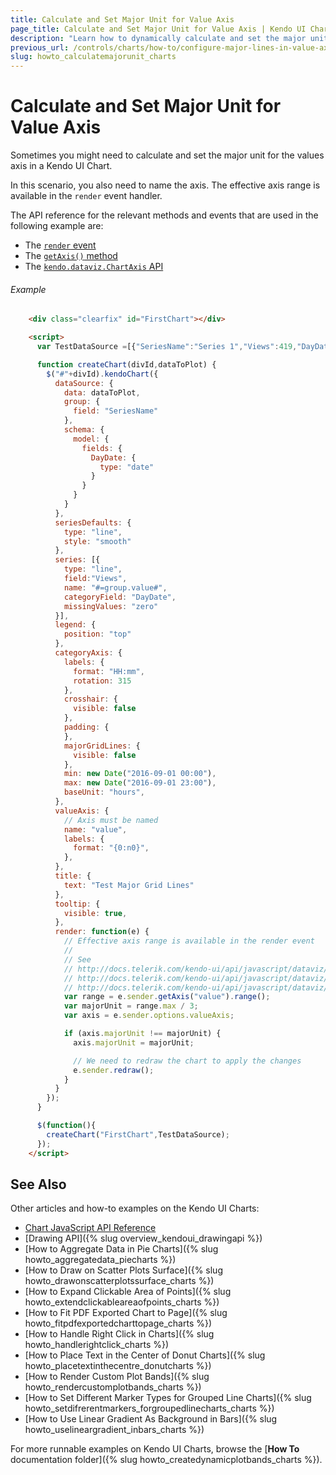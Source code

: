 ```yaml
---
title: Calculate and Set Major Unit for Value Axis
page_title: Calculate and Set Major Unit for Value Axis | Kendo UI Charts
description: "Learn how to dynamically calculate and set the major unit for the value axis in a Kendo UI Chart."
previous_url: /controls/charts/how-to/configure-major-lines-in-value-axis
slug: howto_calculatemajorunit_charts
---
```


# Calculate and Set Major Unit for Value Axis

Sometimes you might need to calculate and set the major unit for the values axis in a Kendo UI Chart.

In this scenario, you also need to name the axis. The effective axis range is available in the `render` event handler.

The API reference for the relevant methods and events that are used in the following example are:
* The [`render` event](/api/javascript/dataviz/ui/chart#events-render)
* The [`getAxis()` method](/api/javascript/dataviz/ui/chart#methods-getAxis)
* The [`kendo.dataviz.ChartAxis` API](/api/javascript/dataviz/chart/chart_axis)

###### Example

```html
    <div class="clearfix" id="FirstChart"></div>

    <script>
      var TestDataSource =[{"SeriesName":"Series 1","Views":419,"DayDate":"2016-08-31T18:30:00.000Z"},{"SeriesName":"Series 1","Views":224,"DayDate":"2016-08-31T19:30:00.000Z"},{"SeriesName":"Series 1","Views":196,"DayDate":"2016-08-31T20:30:00.000Z"},{"SeriesName":"Series 1","Views":405,"DayDate":"2016-08-31T21:30:00.000Z"},{"SeriesName":"Series 1","Views":202,"DayDate":"2016-08-31T22:30:00.000Z"},{"SeriesName":"Series 1","Views":189,"DayDate":"2016-08-31T23:30:00.000Z"},{"SeriesName":"Series 1","Views":438,"DayDate":"2016-09-01T00:30:00.000Z"},{"SeriesName":"Series 2","Views":863,"DayDate":"2016-09-01T01:30:00.000Z"},{"SeriesName":"Series 1","Views":1231,"DayDate":"2016-09-01T02:30:00.000Z"},{"SeriesName":"Series 1","Views":4289,"DayDate":"2016-09-01T03:30:00.000Z"},{"SeriesName":"Series 1","Views":2791,"DayDate":"2016-09-01T04:30:00.000Z"},{"SeriesName":"Series 1","Views":2381,"DayDate":"2016-09-01T05:30:00.000Z"},{"SeriesName":"Series 2","Views":4000,"DayDate":"2016-09-01T06:30:00.000Z"},{"SeriesName":"Series 1","Views":2224,"DayDate":"2016-09-01T07:30:00.000Z"},{"SeriesName":"Series 1","Views":2134,"DayDate":"2016-09-01T08:30:00.000Z"},{"SeriesName":"Series 1","Views":1944,"DayDate":"2016-09-01T09:30:00.000Z"},{"SeriesName":"Series 1","Views":2101,"DayDate":"2016-09-01T10:30:00.000Z"},{"SeriesName":"Series 1","Views":1884,"DayDate":"2016-09-01T11:30:00.000Z"},{"SeriesName":"Series 2","Views":1950,"DayDate":"2016-09-01T12:30:00.000Z"},{"SeriesName":"Series 1","Views":1965,"DayDate":"2016-09-01T13:30:00.000Z"},{"SeriesName":"Series 1","Views":2505,"DayDate":"2016-09-01T14:30:00.000Z"},{"SeriesName":"Series 2","Views":3004,"DayDate":"2016-09-01T15:30:00.000Z"},{"SeriesName":"Series 1","Views":2118,"DayDate":"2016-09-01T16:30:00.000Z"},{"SeriesName":"Series 1","Views":1017,"DayDate":"2016-09-01T17:30:00.000Z"},{"SeriesName":"Series 2","Views":2800,"DayDate":"2016-08-31T18:30:00.000Z"},{"SeriesName":"Series 2","Views":0,"DayDate":"2016-08-31T19:30:00.000Z"},{"SeriesName":"Series 2","Views":0,"DayDate":"2016-08-31T20:30:00.000Z"},{"SeriesName":"Series 2","Views":0,"DayDate":"2016-08-31T21:30:00.000Z"},{"SeriesName":"Series 2","Views":0,"DayDate":"2016-08-31T22:30:00.000Z"},{"SeriesName":"Series 2","Views":500,"DayDate":"2016-08-31T23:30:00.000Z"},{"SeriesName":"Series 2","Views":0,"DayDate":"2016-09-01T00:30:00.000Z"},{"SeriesName":"Series 2","Views":0,"DayDate":"2016-09-01T01:30:00.000Z"},{"SeriesName":"Series 2","Views":0,"DayDate":"2016-09-01T02:30:00.000Z"},{"SeriesName":"Series 2","Views":0,"DayDate":"2016-09-01T03:30:00.000Z"},{"SeriesName":"Series 2","Views":0,"DayDate":"2016-09-01T04:30:00.000Z"},{"SeriesName":"Series 2","Views":0,"DayDate":"2016-09-01T05:30:00.000Z"},{"SeriesName":"Series 2","Views":0,"DayDate":"2016-09-01T06:30:00.000Z"},{"SeriesName":"Series 2","Views":0,"DayDate":"2016-09-01T07:30:00.000Z"},{"SeriesName":"Series 2","Views":0,"DayDate":"2016-09-01T08:30:00.000Z"},{"SeriesName":"Series 2","Views":0,"DayDate":"2016-09-01T09:30:00.000Z"},{"SeriesName":"Series 2","Views":0,"DayDate":"2016-09-01T10:30:00.000Z"},{"SeriesName":"Series 2","Views":0,"DayDate":"2016-09-01T11:30:00.000Z"},{"SeriesName":"Series 2","Views":900,"DayDate":"2016-09-01T12:30:00.000Z"}];

      function createChart(divId,dataToPlot) {
        $("#"+divId).kendoChart({
          dataSource: {
            data: dataToPlot,
            group: {
              field: "SeriesName"
            },
            schema: {
              model: {
                fields: {
                  DayDate: {
                    type: "date"
                  }
                }
              }
            }
          },
          seriesDefaults: {
            type: "line",
            style: "smooth"
          },
          series: [{
            type: "line",
            field:"Views",
            name: "#=group.value#",
            categoryField: "DayDate",
            missingValues: "zero"
          }],
          legend: {
            position: "top"
          },
          categoryAxis: {
            labels: {
              format: "HH:mm",
              rotation: 315
            },
            crosshair: {
              visible: false
            },
            padding: {
            },
            majorGridLines: {
              visible: false
            },
            min: new Date("2016-09-01 00:00"),
            max: new Date("2016-09-01 23:00"),
            baseUnit: "hours",
          },
          valueAxis: {
            // Axis must be named
            name: "value",
            labels: {
              format: "{0:n0}",
            },
          },
          title: {
            text: "Test Major Grid Lines"
          },
          tooltip: {
            visible: true,
          },
          render: function(e) {
            // Effective axis range is available in the render event
            //
            // See
            // http://docs.telerik.com/kendo-ui/api/javascript/dataviz/ui/chart#events-render
            // http://docs.telerik.com/kendo-ui/api/javascript/dataviz/ui/chart#methods-getAxis
            // http://docs.telerik.com/kendo-ui/api/javascript/dataviz/chart/chart_axis
            var range = e.sender.getAxis("value").range();
            var majorUnit = range.max / 3;
            var axis = e.sender.options.valueAxis;

            if (axis.majorUnit !== majorUnit) {
              axis.majorUnit = majorUnit;

              // We need to redraw the chart to apply the changes
              e.sender.redraw();
            }            
          }
        });
      }

      $(function(){
        createChart("FirstChart",TestDataSource);
      });
    </script>

```

## See Also

Other articles and how-to examples on the Kendo UI Charts:

* [Chart JavaScript API Reference](/api/javascript/dataviz/ui/chart)
* [Drawing API]({% slug overview_kendoui_drawingapi %})
* [How to Aggregate Data in Pie Charts]({% slug howto_aggregatedata_piecharts %})
* [How to Draw on Scatter Plots Surface]({% slug howto_drawonscatterplotssurface_charts %})
* [How to Expand Clickable Area of Points]({% slug howto_extendclickableareaofpoints_charts %})
* [How to Fit PDF Exported Chart to Page]({% slug howto_fitpdfexportedcharttopage_charts %})
* [How to Handle Right Click in Charts]({% slug howto_handlerightclick_charts %})
* [How to Place Text in the Center of Donut Charts]({% slug howto_placetextinthecentre_donutcharts %})
* [How to Render Custom Plot Bands]({% slug howto_rendercustomplotbands_charts %})
* [How to Set Different Marker Types for Grouped Line Charts]({% slug howto_setdifrerentmarkers_forgroupedlinecharts_charts %})
* [How to Use Linear Gradient As Background in Bars]({% slug howto_uselineargradient_inbars_charts %})

For more runnable examples on Kendo UI Charts, browse the [**How To** documentation folder]({% slug howto_createdynamicplotbands_charts %}).
